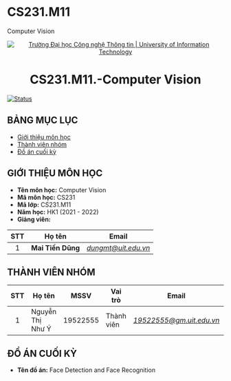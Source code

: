 # CS231.M11
Computer Vision
<!-- Banner -->
<p align="center">
  <a href="https://www.uit.edu.vn/" title="Trường Đại học Công nghệ Thông tin" style="border: none;">
    <img src="https://i.imgur.com/WmMnSRt.png" alt="Trường Đại học Công nghệ Thông tin | University of Information Technology">
  </a>
</p>

<!-- Title -->
<h1 align="center"><b>CS231.M11.-Computer Vision</b></h1>

[![Status](https://img.shields.io/badge/status-woking-brightgreen?style=flat-square)](https://github.com/ynguyenntc/CS231.M11)

<!-- Main -->

## BẢNG MỤC LỤC
* [Giới thiệu môn học](#giới-thiệu-môn-học)
* [Thành viên nhóm](#thành-viên-nhóm)
* [Đồ án cuối kỳ](#đồ-án-cuối-kỳ)

## GIỚI THIỆU MÔN HỌC
* **Tên môn học:** Computer Vision
* **Mã môn học:** CS231
* **Mã lớp:** CS231.M11
* **Năm học:** HK1 (2021 - 2022)
* **Giảng viên:**

| STT | Họ tên | Email |
| :---: | --- | --- |
| 1 | **Mai Tiến Dũng** | *dungmt@uit.edu.vn* |

## THÀNH VIÊN NHÓM
| STT | Họ tên | MSSV | Vai trò | Email | Github | Facebook |
| :---: | --- | --- | --- | --- | --- | --- |
| 1 | Nguyễn Thị Như Ý | 19522555 | Thành viên | *19522555@gm.uit.edu.vn* | [ynguyenntc](https://github.com/ynguyenntc) | [ynguyen.ntc](https://www.facebook.com/ynguyen.ntc) |

## ĐỒ ÁN CUỐI KỲ
* **Tên đồ án:** Face Detection and Face Recognition


